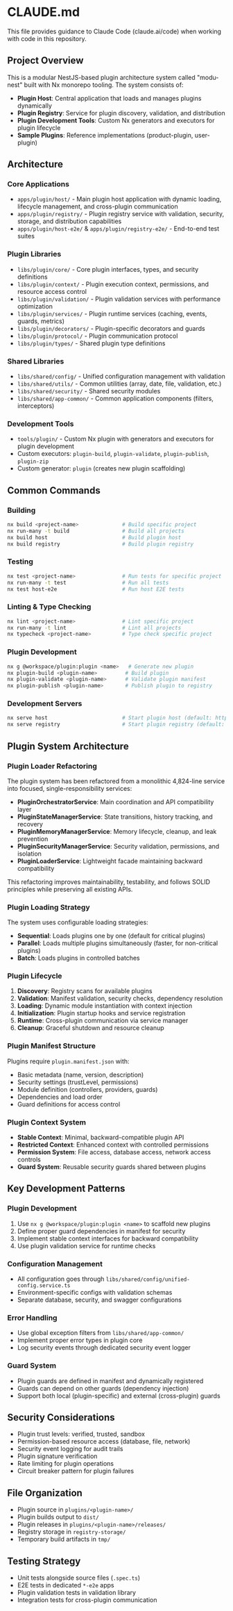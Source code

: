# CLAUDE.md

This file provides guidance to Claude Code (claude.ai/code) when working with code in this repository.

## Project Overview

This is a modular NestJS-based plugin architecture system called "modu-nest" built with Nx monorepo tooling. The system consists of:

- **Plugin Host**: Central application that loads and manages plugins dynamically
- **Plugin Registry**: Service for plugin discovery, validation, and distribution  
- **Plugin Development Tools**: Custom Nx generators and executors for plugin lifecycle
- **Sample Plugins**: Reference implementations (product-plugin, user-plugin)

## Architecture

### Core Applications
- `apps/plugin/host/` - Main plugin host application with dynamic loading, lifecycle management, and cross-plugin communication
- `apps/plugin/registry/` - Plugin registry service with validation, security, storage, and distribution capabilities
- `apps/plugin/host-e2e/` & `apps/plugin/registry-e2e/` - End-to-end test suites

### Plugin Libraries
- `libs/plugin/core/` - Core plugin interfaces, types, and security definitions
- `libs/plugin/context/` - Plugin execution context, permissions, and resource access control
- `libs/plugin/validation/` - Plugin validation services with performance optimization
- `libs/plugin/services/` - Plugin runtime services (caching, events, guards, metrics)
- `libs/plugin/decorators/` - Plugin-specific decorators and guards
- `libs/plugin/protocol/` - Plugin communication protocol
- `libs/plugin/types/` - Shared plugin type definitions

### Shared Libraries
- `libs/shared/config/` - Unified configuration management with validation
- `libs/shared/utils/` - Common utilities (array, date, file, validation, etc.)
- `libs/shared/security/` - Shared security modules
- `libs/shared/app-common/` - Common application components (filters, interceptors)

### Development Tools
- `tools/plugin/` - Custom Nx plugin with generators and executors for plugin development
- Custom executors: `plugin-build`, `plugin-validate`, `plugin-publish`, `plugin-zip`
- Custom generator: `plugin` (creates new plugin scaffolding)

## Common Commands

### Building
```bash
nx build <project-name>              # Build specific project
nx run-many -t build                 # Build all projects
nx build host                        # Build plugin host
nx build registry                    # Build plugin registry
```

### Testing
```bash
nx test <project-name>               # Run tests for specific project
nx run-many -t test                  # Run all tests
nx test host-e2e                     # Run host E2E tests
```

### Linting & Type Checking
```bash
nx lint <project-name>               # Lint specific project
nx run-many -t lint                  # Lint all projects
nx typecheck <project-name>          # Type check specific project
```

### Plugin Development
```bash
nx g @workspace/plugin:plugin <name>   # Generate new plugin
nx plugin-build <plugin-name>         # Build plugin
nx plugin-validate <plugin-name>      # Validate plugin manifest
nx plugin-publish <plugin-name>       # Publish plugin to registry
```

### Development Servers
```bash
nx serve host                        # Start plugin host (default: http://localhost:3000)
nx serve registry                    # Start plugin registry (default: http://localhost:3001)
```

## Plugin System Architecture

### Plugin Loader Refactoring
The plugin system has been refactored from a monolithic 4,824-line service into focused, single-responsibility services:

- **PluginOrchestratorService**: Main coordination and API compatibility layer
- **PluginStateManagerService**: State transitions, history tracking, and recovery
- **PluginMemoryManagerService**: Memory lifecycle, cleanup, and leak prevention
- **PluginSecurityManagerService**: Security validation, permissions, and isolation
- **PluginLoaderService**: Lightweight facade maintaining backward compatibility

This refactoring improves maintainability, testability, and follows SOLID principles while preserving all existing APIs.

### Plugin Loading Strategy
The system uses configurable loading strategies:
- **Sequential**: Loads plugins one by one (default for critical plugins)
- **Parallel**: Loads multiple plugins simultaneously (faster, for non-critical plugins)  
- **Batch**: Loads plugins in controlled batches

### Plugin Lifecycle
1. **Discovery**: Registry scans for available plugins
2. **Validation**: Manifest validation, security checks, dependency resolution
3. **Loading**: Dynamic module instantiation with context injection
4. **Initialization**: Plugin startup hooks and service registration
5. **Runtime**: Cross-plugin communication via service manager
6. **Cleanup**: Graceful shutdown and resource cleanup

### Plugin Manifest Structure
Plugins require `plugin.manifest.json` with:
- Basic metadata (name, version, description)
- Security settings (trustLevel, permissions)
- Module definition (controllers, providers, guards)
- Dependencies and load order
- Guard definitions for access control

### Plugin Context System
- **Stable Context**: Minimal, backward-compatible plugin API
- **Restricted Context**: Enhanced context with controlled permissions
- **Permission System**: File access, database access, network access controls
- **Guard System**: Reusable security guards shared between plugins

## Key Development Patterns

### Plugin Development
1. Use `nx g @workspace/plugin:plugin <name>` to scaffold new plugins
2. Define proper guard dependencies in manifest for security
3. Implement stable context interfaces for backward compatibility
4. Use plugin validation service for runtime checks

### Configuration Management
- All configuration goes through `libs/shared/config/unified-config.service.ts`
- Environment-specific configs with validation schemas
- Separate database, security, and swagger configurations

### Error Handling
- Use global exception filters from `libs/shared/app-common/`
- Implement proper error types in plugin core
- Log security events through dedicated security event logger

### Guard System
- Plugin guards are defined in manifest and dynamically registered
- Guards can depend on other guards (dependency injection)
- Support both local (plugin-specific) and external (cross-plugin) guards

## Security Considerations

- Plugin trust levels: verified, trusted, sandbox
- Permission-based resource access (database, file, network)
- Security event logging for audit trails
- Plugin signature verification
- Rate limiting for plugin operations
- Circuit breaker pattern for plugin failures

## File Organization

- Plugin source in `plugins/<plugin-name>/`
- Plugin builds output to `dist/`
- Plugin releases in `plugins/<plugin-name>/releases/`
- Registry storage in `registry-storage/`
- Temporary build artifacts in `tmp/`

## Testing Strategy

- Unit tests alongside source files (`.spec.ts`)
- E2E tests in dedicated `*-e2e` apps
- Plugin validation tests in validation library
- Integration tests for cross-plugin communication